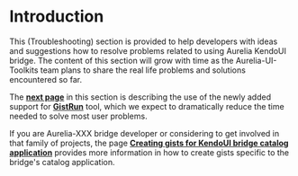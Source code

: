 # Introduction


This (Troubleshooting) section is provided to help developers with ideas and suggestions how to resolve problems related to using Aurelia KendoUI bridge. The content of this section will grow with time as the Aurelia-UI-Toolkits team plans to share the real life problems and solutions encountered so far.

The **[next page](#/help/docs/troubleshooting/2._using_gists_and_gistrun)** in this section is describing the use of the newly added support for **[GistRun](https://gist.run/)** tool, which we expect to dramatically reduce the time needed to solve most user problems.

If you are Aurelia-XXX bridge developer or considering to get involved in that family of projects, the page **[Creating gists for KendoUI bridge catalog application](#/help/docs/notes_on_the_bridge/10._creating_gists_for_catalog_app)** provides more information in how to create gists specific to the bridge's catalog application.

